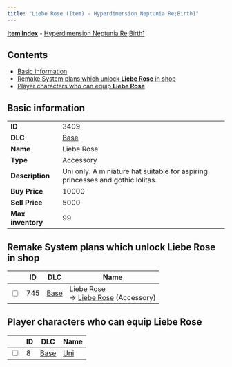 ```yaml
---
title: "Liebe Rose (Item) - Hyperdimension Neptunia Re;Birth1"
---
```


[**Item Index**](/neptunia/rb1/item/index.html) - [Hyperdimension Neptunia Re;Birth1](/neptunia/rb1)

## Contents

- [Basic information](#basic-information)
- [Remake System plans which unlock **Liebe Rose** in shop](#remake-system-plans-which-unlock-liebe-rose-in-shop)
- [Player characters who can equip **Liebe Rose**](#player-characters-who-can-equip-liebe-rose)

## Basic information

|   |   |
| -- | -- |
| **ID** | 3409 |
| **DLC** | [Base](/neptunia/rb1/dlc/1-base.html) |
| **Name** | Liebe Rose |
| **Type** | Accessory |
| **Description** | Uni only. A miniature hat suitable for aspiring princesses and gothic lolitas. |
| **Buy Price** | 10000 |
| **Sell Price** | 5000 |
| **Max inventory** | 99 |


## Remake System plans which unlock **Liebe Rose** in shop

|    | ID | DLC | Name |
| -- | -- | --- | ---- |
| <input type="checkbox" id="rb1-remake-1-745" class="trackbox" /> | 745 | [Base](/neptunia/rb1/dlc/1-base.html) | [Liebe Rose](/neptunia/rb1/remake/1-745-liebe-rose.html)<br /> → [Liebe Rose](/neptunia/rb1/item/1-3409-liebe-rose.html) (Accessory) |


## Player characters who can equip **Liebe Rose**

|    | ID | DLC | Name |
| -- | -- | --- | ---- |
| <input type="checkbox" id="rb1-player-1-8" class="trackbox" /> | 8 | [Base](/neptunia/rb1/dlc/1-base.html) | [Uni](/neptunia/rb1/player/1-8-uni.html) |

